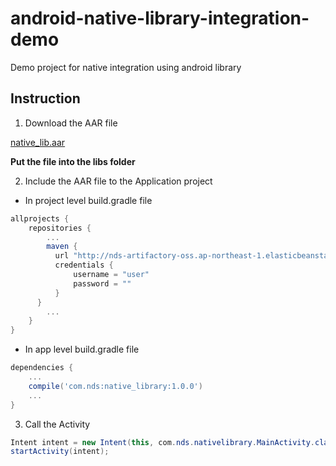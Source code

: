 # android-native-library-integration-demo
Demo project for native integration using android library

## Instruction

1. Download the AAR file

  [native_lib.aar](https://github.com/ndsdevteam/android-native-library-integration-demo/raw/master/app/libs/native_lib.aar)

  **Put the file into the libs folder**

2. Include the AAR file to the Application project
  * In project level build.gradle file
  ```gradle
  allprojects {
      repositories {
          ...
          maven {
            url "http://nds-artifactory-oss.ap-northeast-1.elasticbeanstalk.com/artifactory/test-artifactory"
            credentials {
                username = "user"
                password = ""
            }
        }
          ...
      }
  }
  ```
  * In app level build.gradle file
  ```gradle
  dependencies {
      ...
      compile('com.nds:native_library:1.0.0')
      ...
  }
  ```
3. Call the Activity

  ```java
  Intent intent = new Intent(this, com.nds.nativelibrary.MainActivity.class);
  startActivity(intent);
  ```

